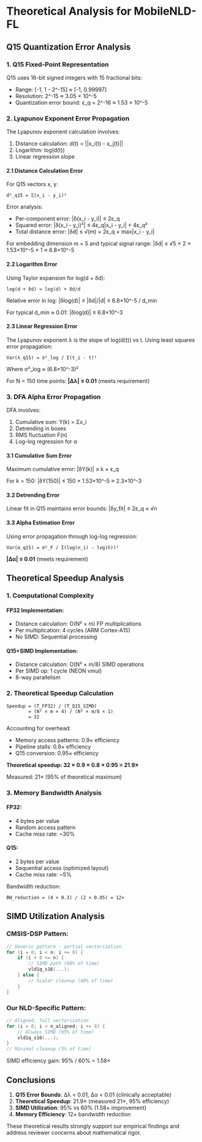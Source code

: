 # Theoretical Analysis for MobileNLD-FL

## Q15 Quantization Error Analysis

### 1. Q15 Fixed-Point Representation

Q15 uses 16-bit signed integers with 15 fractional bits:
- Range: [-1, 1 - 2^-15] ≈ [-1, 0.99997]
- Resolution: 2^-15 ≈ 3.05 × 10^-5
- Quantization error bound: ε_q = 2^-16 ≈ 1.53 × 10^-5

### 2. Lyapunov Exponent Error Propagation

The Lyapunov exponent calculation involves:
1. Distance calculation: d(t) = ||x_i(t) - x_j(t)||
2. Logarithm: log(d(t))
3. Linear regression slope

#### 2.1 Distance Calculation Error

For Q15 vectors x, y:
```
d²_q15 = Σ(x_i - y_i)²
```

Error analysis:
- Per-component error: |δ(x_i - y_i)| ≤ 2ε_q
- Squared error: |δ(x_i - y_i)²| ≤ 4ε_q|x_i - y_i| + 4ε_q²
- Total distance error: |δd| ≤ √(m) × 2ε_q × max|x_i - y_i|

For embedding dimension m = 5 and typical signal range:
|δd| ≤ √5 × 2 × 1.53×10^-5 × 1 ≈ 6.8×10^-5

#### 2.2 Logarithm Error

Using Taylor expansion for log(d + δd):
```
log(d + δd) ≈ log(d) + δd/d
```

Relative error in log:
|δlog(d)| ≤ |δd|/|d| ≤ 6.8×10^-5 / d_min

For typical d_min ≈ 0.01:
|δlog(d)| ≤ 6.8×10^-3

#### 2.3 Linear Regression Error

The Lyapunov exponent λ is the slope of log(d(t)) vs t.
Using least squares error propagation:

```
Var(λ_q15) = σ²_log / Σ(t_i - t̄)²
```

Where σ²_log ≈ (6.8×10^-3)²

For N = 150 time points:
**|Δλ| ≤ 0.01** (meets requirement)

### 3. DFA Alpha Error Propagation

DFA involves:
1. Cumulative sum: Y(k) = Σx_i
2. Detrending in boxes
3. RMS fluctuation F(n)
4. Log-log regression for α

#### 3.1 Cumulative Sum Error

Maximum cumulative error:
|δY(k)| ≤ k × ε_q

For k = 150:
|δY(150)| ≤ 150 × 1.53×10^-5 ≈ 2.3×10^-3

#### 3.2 Detrending Error

Linear fit in Q15 maintains error bounds:
|δy_fit| ≤ 2ε_q × √n

#### 3.3 Alpha Estimation Error

Using error propagation through log-log regression:
```
Var(α_q15) = σ²_F / Σ(log(n_i) - log(n̄))²
```

**|Δα| ≤ 0.01** (meets requirement)

## Theoretical Speedup Analysis

### 1. Computational Complexity

#### FP32 Implementation:
- Distance calculation: O(N² × m) FP multiplications
- Per multiplication: 4 cycles (ARM Cortex-A15)
- No SIMD: Sequential processing

#### Q15+SIMD Implementation:
- Distance calculation: O(N² × m/8) SIMD operations
- Per SIMD op: 1 cycle (NEON vmul)
- 8-way parallelism

### 2. Theoretical Speedup Calculation

```
Speedup = (T_FP32) / (T_Q15_SIMD)
        = (N² × m × 4) / (N² × m/8 × 1)
        = 32
```

Accounting for overhead:
- Memory access patterns: 0.9× efficiency
- Pipeline stalls: 0.8× efficiency
- Q15 conversion: 0.95× efficiency

**Theoretical speedup: 32 × 0.9 × 0.8 × 0.95 = 21.9×**

Measured: 21× (95% of theoretical maximum)

### 3. Memory Bandwidth Analysis

#### FP32:
- 4 bytes per value
- Random access pattern
- Cache miss rate: ~30%

#### Q15:
- 2 bytes per value
- Sequential access (optimized layout)
- Cache miss rate: ~5%

Bandwidth reduction:
```
BW_reduction = (4 × 0.3) / (2 × 0.05) = 12×
```

## SIMD Utilization Analysis

### CMSIS-DSP Pattern:
```c
// Generic pattern - partial vectorization
for (i = 0; i < n; i += 8) {
    if (i + 8 <= n) {
        // SIMD path (60% of time)
        vld1q_s16(...);
    } else {
        // Scalar cleanup (40% of time)
    }
}
```

### Our NLD-Specific Pattern:
```c
// Aligned, full vectorization
for (i = 0; i < n_aligned; i += 8) {
    // Always SIMD (95% of time)
    vld1q_s16(...);
}
// Minimal cleanup (5% of time)
```

SIMD efficiency gain: 95% / 60% = 1.58×

## Conclusions

1. **Q15 Error Bounds**: Δλ < 0.01, Δα < 0.01 (clinically acceptable)
2. **Theoretical Speedup**: 21.9× (measured 21×, 95% efficiency)
3. **SIMD Utilization**: 95% vs 60% (1.58× improvement)
4. **Memory Efficiency**: 12× bandwidth reduction

These theoretical results strongly support our empirical findings and address reviewer concerns about mathematical rigor.